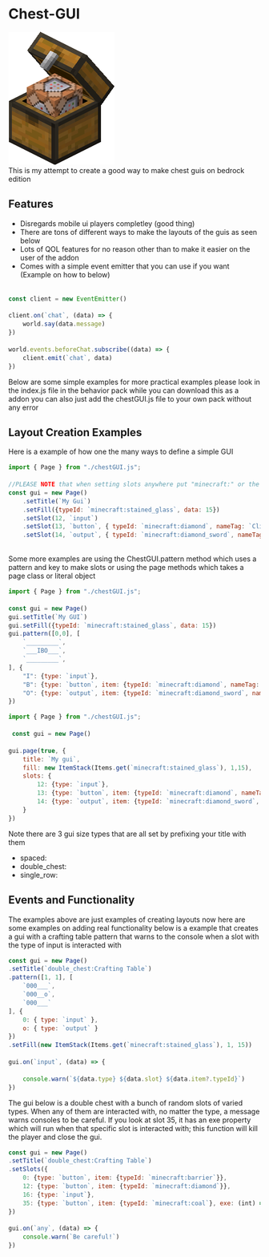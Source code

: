 # Chest-GUI
![logo](./Behavior/pack_icon.png)  
This is my attempt to create a good way to make chest guis on bedrock edition 

## Features
* Disregards mobile ui players completley (good thing)
* There are tons of different ways to make the layouts of the guis as seen below
* Lots of QOL features for no reason other than to make it easier on the user of the addon
* Comes with a simple event emitter that you can use if you want (Example on how to below)

```js

const client = new EventEmitter()

client.on(`chat`, (data) => {
    world.say(data.message)
})

world.events.beforeChat.subscribe((data) => {
    client.emit(`chat`, data)
})


```

Below are some simple examples for more practical examples please look in the index.js file in the behavior pack
while you can download this as a addon you can also just add the chestGUI.js file to your own pack without any error 

## Layout Creation Examples

Here is a example of how one the many ways to define a simple GUI

```js
import { Page } from "./chestGUI.js";

//PLEASE NOTE that when setting slots anywhere put "minecraft:" or the items namespace or everything will die
const gui = new Page()
    .setTitle(`My Gui`)
    .setFill({typeId: `minecraft:stained_glass`, data: 15})
    .setSlot(12, `input`)
    .setSlot(13, `button`, { typeId: `minecraft:diamond`, nameTag: `Click Me` })
    .setSlot(14, `output`, { typeId: `minecraft:diamond_sword`, nameTag: `Take Me!!!` })
    
```


Some more examples are using the ChestGUI.pattern method which uses a pattern and key to make slots or using the page methods which takes a page class or literal object

```js
import { Page } from "./chestGUI.js";

const gui = new Page()
gui.setTitle(`My GUI`)
gui.setFill({typeId: `minecraft:stained_glass`, data: 15})
gui.pattern([0,0], [
    `_________`,
    `___IBO___`,
    `_________`,
], {
    "I": {type: `input`},
    "B": {type: `button`, item: {typeId: `minecraft:diamond`, nameTag: `Click Me`}},
    "O": {type: `output`, item: {typeId: `minecraft:diamond_sword`, nameTag: `Take me!!!!`}}
})
```

```js
import { Page } from "./chestGUI.js";

 const gui = new Page()

gui.page(true, {
    title: `My gui`,
    fill: new ItemStack(Items.get(`minecraft:stained_glass`), 1,15),
    slots: {
        12: {type: `input`}, 
        13: {type: `button`, item: {typeId: `minecraft:diamond`, nameTag: `Click Me`}}, 
        14: {type: `output`, item: {typeId: `minecraft:diamond_sword`, nameTag: `Take me!!!!`}} 
    }
})

```
 Note there are 3 gui size types that are all set by prefixing your title with them
* spaced:
* double_chest:
* single_row:


## Events and Functionality

The examples above are just examples of creating layouts now here are some examples on adding real functionality
below is a example that creates a gui with a crafting table pattern that warns to the console when a slot with the type of  input is interacted with

```js
const gui = new Page()
.setTitle(`double_chest:Crafting Table`)
.pattern([1, 1], [
    `000___`,
    `000__o`,
    `000___`
], {
    0: { type: `input` },
    o: { type: `output` }
})
.setFill(new ItemStack(Items.get(`minecraft:stained_glass`), 1, 15))

gui.on(`input`, (data) => {

    console.warn(`${data.type} ${data.slot} ${data.item?.typeId}`)
})

```

The gui below is a double chest with a bunch of random slots of varied types. When any of them are interacted with, no matter the type, a message warns consoles to be careful. If you look at slot 35, it has an exe property which will run when that specific slot is interacted with; this function will kill the player and close the gui.

```js
const gui = new Page()
.setTitle(`double_chest:Crafting Table`)
.setSlots({
    0: {type: `button`, item: {typeId: `minecraft:barrier`}},
    12: {type: `button`, item: {typeId: `minecraft:diamond`}},
    16: {type: `input`},
    35: {type: `button`, item: {typeId: `minecraft:coal`}, exe: (int) => { int.gui.close(); int.player.kill()}}
})

gui.on(`any`, (data) => {
    console.warn(`Be careful!`)
})
```
